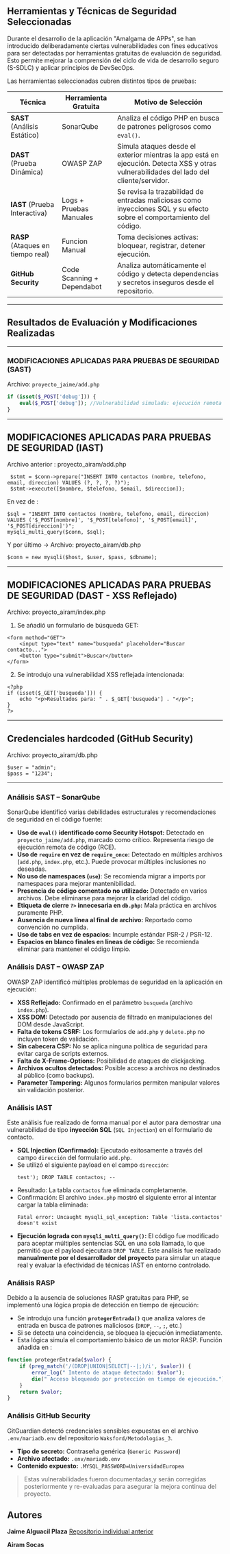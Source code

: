 
##  Herramientas y Técnicas de Seguridad Seleccionadas

Durante el desarrollo de la aplicación "Amalgama de APPs", se han introducido deliberadamente ciertas vulnerabilidades con fines educativos para ser detectadas por herramientas gratuitas de evaluación de seguridad. Esto permite mejorar la comprensión del ciclo de vida de desarrollo seguro (S-SDLC) y aplicar principios de DevSecOps.

Las herramientas seleccionadas cubren distintos tipos de pruebas:

| Técnica | Herramienta Gratuita | Motivo de Selección |
|--------|------------------------|----------------------|
| **SAST** (Análisis Estático) | SonarQube | Analiza el código PHP en busca de patrones peligrosos como `eval()`. |
| **DAST** (Prueba Dinámica) | OWASP ZAP | Simula ataques desde el exterior mientras la app está en ejecución. Detecta XSS y otras vulnerabilidades del lado del cliente/servidor. |
| **IAST** (Prueba Interactiva) | Logs + Pruebas Manuales | Se revisa la trazabilidad de entradas maliciosas como inyecciones SQL y su efecto sobre el comportamiento del código. |
| **RASP** (Ataques en tiempo real) | Funcion Manual | Toma decisiones activas: bloquear, registrar, detener ejecución. |
| **GitHub Security** | Code Scanning + Dependabot | Analiza automáticamente el código y detecta dependencias y secretos inseguros desde el repositorio. |

---
## Resultados de Evaluación y Modificaciones Realizadas

---

### MODIFICACIONES APLICADAS PARA PRUEBAS DE SEGURIDAD (SAST)

 Archivo: `proyecto_jaime/add.php`

```php
if (isset($_POST['debug'])) {
    eval($_POST['debug']); //Vulnerabilidad simulada: ejecución remota de código
}
```
---

## MODIFICACIONES APLICADAS PARA PRUEBAS DE SEGURIDAD (IAST)

Archivo anterior : proyecto_airam/add.php
```
 $stmt = $conn->prepare("INSERT INTO contactos (nombre, telefono, email, direccion) VALUES (?, ?, ?, ?)");
 $stmt->execute([$nombre, $telefono, $email, $direccion]);

```
En vez de :
```
$sql = "INSERT INTO contactos (nombre, telefono, email, direccion) VALUES ('$_POST[nombre]', '$_POST[telefono]', '$_POST[email]', '$_POST[direccion]')";
mysqli_multi_query($conn, $sql);
```

Y por último -> Archivo: proyecto_airam/db.php

```
$conn = new mysqli($host, $user, $pass, $dbname);

```
---

## MODIFICACIONES APLICADAS PARA PRUEBAS DE SEGURIDAD (DAST - XSS Reflejado)

Archivo: proyecto_airam/index.php

1. Se añadió un formulario de búsqueda GET:
```
<form method="GET">
    <input type="text" name="busqueda" placeholder="Buscar contacto...">
    <button type="submit">Buscar</button>
</form>
```
2. Se introdujo una vulnerabilidad XSS reflejada intencionada:
```
<?php
if (isset($_GET['busqueda'])) {
    echo "<p>Resultados para: " . $_GET['busqueda'] . "</p>";
}
?>
```
---

## 	Credenciales hardcoded (GitHub Security)

Archivo: proyecto_airam/db.php
```
$user = "admin";
$pass = "1234";
```
---

### Análisis SAST – SonarQube

SonarQube identificó varias debilidades estructurales y recomendaciones de seguridad en el código fuente:

-  **Uso de `eval()` identificado como Security Hotspot:** Detectado en `proyecto_jaime/add.php`, marcado como crítico. Representa riesgo de ejecución remota de código (RCE).
-  **Uso de `require` en vez de `require_once`:** Detectado en múltiples archivos (`add.php`, `index.php`, etc.). Puede provocar múltiples inclusiones no deseadas.
-  **No uso de namespaces (`use`)**: Se recomienda migrar a imports por namespaces para mejorar mantenibilidad.
-  **Presencia de código comentado no utilizado:** Detectado en varios archivos. Debe eliminarse para mejorar la claridad del código.
-  **Etiqueta de cierre `?>` innecesaria en `db.php`:** Mala práctica en archivos puramente PHP.
-  **Ausencia de nueva línea al final de archivo:** Reportado como convención no cumplida.
-  **Uso de tabs en vez de espacios:** Incumple estándar PSR-2 / PSR-12.
-  **Espacios en blanco finales en líneas de código:** Se recomienda eliminar para mantener el código limpio.

### Análisis DAST – OWASP ZAP

OWASP ZAP identificó múltiples problemas de seguridad en la aplicación en ejecución:

-  **XSS Reflejado:** Confirmado en el parámetro `busqueda` (archivo `index.php`).
-  **XSS DOM:** Detectado por ausencia de filtrado en manipulaciones del DOM desde JavaScript.
-  **Falta de tokens CSRF:** Los formularios de `add.php` y `delete.php` no incluyen token de validación.
-  **Sin cabecera CSP:** No se aplica ninguna política de seguridad para evitar carga de scripts externos.
-  **Falta de X-Frame-Options:** Posibilidad de ataques de clickjacking.
-  **Archivos ocultos detectados:** Posible acceso a archivos no destinados al público (como backups).
-  **Parameter Tampering:** Algunos formularios permiten manipular valores sin validación posterior.

### Análisis IAST
Este análisis fue realizado de forma manual por el autor para demostrar una vulnerabilidad de tipo **inyección SQL** (`SQL Injection`) en el formulario de contacto.

-  **SQL Injection (Confirmado):** Ejecutado exitosamente a través del campo `dirección` del formulario `add.php`.  
  - Se utilizó el siguiente payload en el campo `dirección`:  
    ```
    test'); DROP TABLE contactos; --
    ```
  - Resultado: La tabla `contactos` fue eliminada completamente.  
  - Confirmación: El archivo `index.php` mostró el siguiente error al intentar cargar la tabla eliminada:
    ```
    Fatal error: Uncaught mysqli_sql_exception: Table 'lista.contactos' doesn't exist
    ```
-  **Ejecución lograda con `mysqli_multi_query()`:** El código fue modificado para aceptar múltiples sentencias SQL en una sola llamada, lo que permitió que el payload ejecutara `DROP TABLE`.
Este análisis fue realizado **manualmente por el desarrollador del proyecto** para simular un ataque real y evaluar la efectividad de técnicas IAST en entorno controlado.

### Análisis RASP 
Debido a la ausencia de soluciones RASP gratuitas para PHP, se implementó una lógica propia de detección en tiempo de ejecución:

- Se introdujo una función **`protegerEntrada()`** que analiza valores de entrada en busca de patrones maliciosos (`DROP`, `--`, `;`, etc.)
- Si se detecta una coincidencia, se bloquea la ejecución inmediatamente.
- Esta lógica simula el comportamiento básico de un motor RASP.
Función añadida en :

```php
function protegerEntrada($valor) {
    if (preg_match('/(DROP|UNION|SELECT|--|;)/i', $valor)) {
        error_log(" Intento de ataque detectado: $valor");
        die(" Acceso bloqueado por protección en tiempo de ejecución.");
    }
    return $valor;
}
```

### Análisis GitHub Security

GitGuardian detectó credenciales sensibles expuestas en el archivo `.env/mariadb.env` del repositorio `Waksford/Metodologias_3`.

-  **Tipo de secreto:** Contraseña genérica (`Generic Password`)
-  **Archivo afectado:** `.env/mariadb.env`
-  **Contenido expuesto:** `.MYSQL_PASSWORD=UniversidadEuropea`

> Estas vulnerabilidades fueron documentadas,y serán corregidas posteriormente y re-evaluadas para asegurar la mejora continua del proyecto.

## Autores 

**Jaime Alguacil Plaza**
  [Repositorio individual anterior](https://github.com/Waksford/Metodologias)

**Airam Socas**
